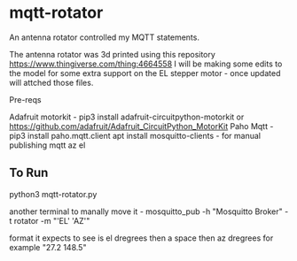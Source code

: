 # mqtt-rotator
An antenna rotator controlled my MQTT statements. 

The antenna rotator was 3d printed using this repository https://www.thingiverse.com/thing:4664558
I will be making some edits to the model for some extra support on the EL stepper motor - once updated will attched those files. 

Pre-reqs

Adafruit motorkit - pip3 install adafruit-circuitpython-motorkit or https://github.com/adafruit/Adafruit_CircuitPython_MotorKit
Paho Mqtt - pip3 install paho.mqtt.client
apt install mosquitto-clients - for manual publishing mqtt az el



## To Run 

python3 mqtt-rotator.py

another terminal to manally move it - mosquitto_pub -h "Mosquitto Broker" -t rotator -m "'EL' 'AZ'"

format it expects to see is el dregrees then a space then az dregrees for example "27.2 148.5"
